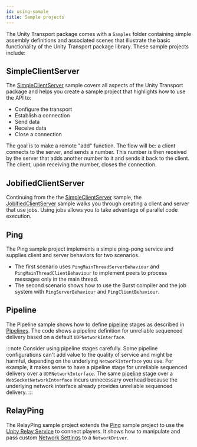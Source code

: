 ```yaml
---
id: using-sample
title: Sample projects
---
```


The Unity Transport package comes with a `Samples` folder containing simple assembly definitions and associated scenes that illustrate the basic functionality of the Unity Transport package library. These sample projects include:

## SimpleClientServer

The [SimpleClientServer](workflow-client-server-udp.md) sample covers all aspects of the Unity Transport package and helps you create a sample project that highlights how to use the API to:

- Configure the transport
- Establish a connection
- Send data
- Receive data
- Close a connection

The goal is to make a remote "add" function. The flow will be: a client connects to the server, and sends a number. This number is then received by the server that adds another number to it and sends it back to the client. The client, upon receiving the number, closes the connection.

## JobifiedClientServer

Continuing from the the [SimpleClientServer](#simpleclientserver) sample, the [JobifiedClientServer](workflow-client-server-jobs.md) sample walks you through creating a client and server that use jobs. Using jobs allows you to take advantage of parallel code execution.

## Ping

The Ping sample project implements a simple ping-pong service and supplies client and server behaviors for two scenarios.

- The first scenario uses `PingMainThreadServerBehaviour` and `PingMainThreadClientBehaviour` to implement peers to process messages only in the main thread.
- The second scenario shows how to use the Burst compiler and the job system with `PingServerBehaviour` and `PingClientBehaviour`.

## Pipeline

The Pipeline sample shows how to define [pipeline](pipelines-usage.md) stages as described in [Pipelines](pipelines-usage.md). The code shows a pipeline definition for unreliable sequenced delivery based on a default `UDPNetworkInterface`.

:::note
Consider using pipeline stages carefully. Some pipeline configurations can't add value to the quality of service and might be harmful, depending on the underlying `NetworkInterface` you use. For example, it makes sense to have a pipeline stage for unreliable sequenced delivery over a `UDPNetworkInterface`. The same [pipeline](pipelines-usage.md) stage over a `WebSocketNetworkInterface` incurs unnecessary overhead because the underlying network interface already provides unreliable sequenced delivery.
:::

## RelayPing

The RelayPing sample project extends the [Ping](#ping) sample project to use the [Unity Relay Service](https://unity.com/products/relay) to connect players. It shows how to manipulate and pass custom [Network Settings](network-settings.md) to a `NetworkDriver`.
